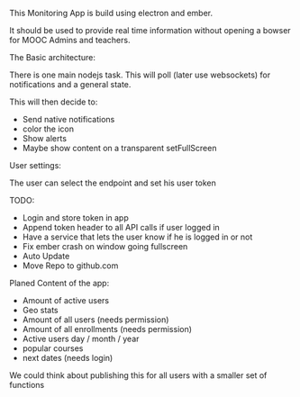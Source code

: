 This Monitoring App is build using electron and ember.

It should be used to provide real time information without opening a bowser for
MOOC Admins and teachers.

The Basic architecture:

There is one main nodejs task. This will poll (later use websockets) for
notifications and a general state.

This will then decide to:
- Send native notifications
- color the icon
- Show alerts
- Maybe show content on a transparent setFullScreen

User settings:

The user can select the endpoint and set his user token


TODO:
- Login and store token in app
- Append token header to all API calls if user logged in
- Have a service that lets the user know if he is logged in or not
- Fix ember crash on window going fullscreen
- Auto Update
- Move Repo to github.com


Planed Content of the app:
 - Amount of active users
 - Geo stats
 - Amount of all users (needs permission)
 - Amount of all enrollments (needs permission)
 - Active users day / month / year
 - popular courses
 - next dates (needs login)

 We could think about publishing this for all users with a smaller set of functions
